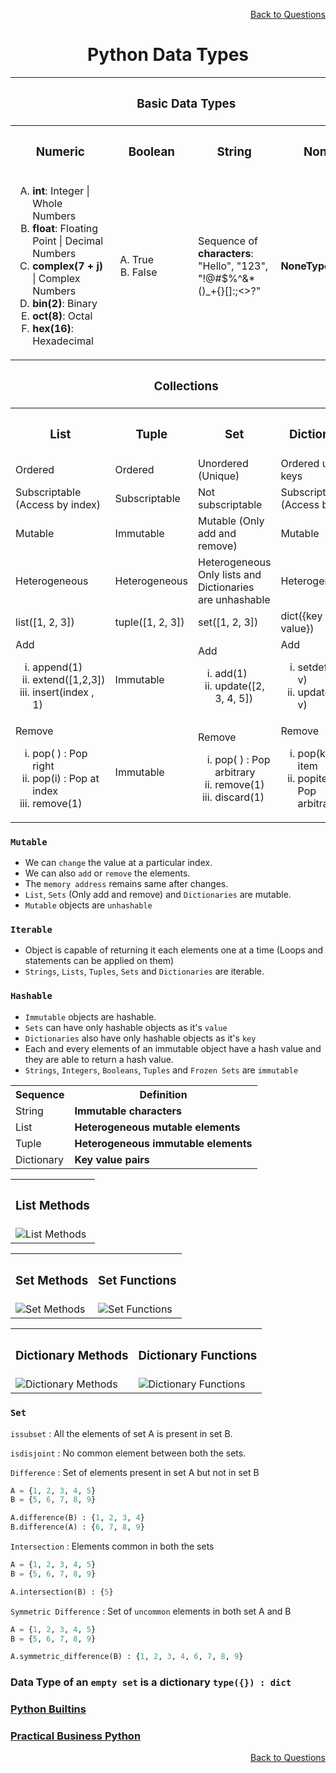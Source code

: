 <p align='right'><a align="right" href="https://github.com/KIRANKUMAR7296/Library/blob/main/Interview.md">Back to Questions</a></p>

<h1 align="center">Python Data Types</h1>

<table align="center">
  <tr>
    <th colspan=4><h3>Basic Data Types</h3></th>
  </tr>
  <tr>
    <th><h3>Numeric</h3></th>
    <th><h3>Boolean</h3></th>
    <th><h3>String</h3></th>
    <th><h3>None</h3></th>
  </tr>
  <tr>
    <td>
      <ol type="A">
        <li><strong>int</strong>: Integer | Whole Numbers</li>
        <li><strong>float</strong>: Floating Point | Decimal Numbers</li>
        <li><strong>complex(7 + j)</strong> | Complex Numbers</li>
        <li><strong>bin(2)</strong>: Binary</li>
        <li><strong>oct(8)</strong>: Octal</li>
        <li><strong>hex(16)</strong>: Hexadecimal</li>
      </ol>
    </td>
    <td>
      <ol type="A">
        <li>True</li>
        <li>False</li>
      </ol>
    </td>
    <td>Sequence of <strong>characters</strong>:<br>"Hello", "123", <br>"!@#$%^&*()_+{}[]:;<>?"</td>
    <td>
      <strong>NoneType</strong>      
    </td>
  </tr>
<!-- </table>
<table align="center"> -->
  <tr>
    <th colspan=4><h3>Collections</h3></th>
  </tr>
  <tr>
    <th><h3>List</h3></th>
    <th><h3>Tuple</h3></th>
    <th><h3>Set</h3></th>
    <th><h3>Dictionary</h3></th>
  </tr>
  <tr>
    <td>Ordered</td>
    <td>Ordered</td>
    <td>Unordered (Unique)</td>
    <td>Ordered unique keys</td>
  </tr>
  <tr>
    <td>Subscriptable (Access by index)</td>
    <td>Subscriptable</td>
    <td>Not subscriptable</td>
    <td>Subscriptable (Access by key)</td>
  </tr>
  <tr>
    <td>Mutable</td>
    <td>Immutable</td>
    <td>Mutable (Only add and remove)</td>
    <td>Mutable</td>
  </tr>
  <tr>
    <td>Heterogeneous</td>
    <td>Heterogeneous</td>
    <td>Heterogeneous<br>Only lists and Dictionaries are unhashable</td>
    <td>Heterogeneous</td>
  </tr>
  <tr>
    <td>list([1, 2, 3])</td>
    <td>tuple([1, 2, 3])</td>
    <td>set([1, 2, 3])</td>
    <td>dict({key : value})</td>
  </tr>
  <tr>
    <td>Add 
      <ol type="i">
        <li>append(1)</li>
        <li>extend([1,2,3])</li>
        <li>insert(index , 1)</li>
      </ol>
     </td>
    <td>Immutable</td>
    <td>Add  
      <ol type="i">
        <li>add(1)</li>
        <li>update([2, 3, 4, 5])</li>
      </ol>
     </td>
    <td>Add  
      <ol type="i">
        <li>setdefault(k, v)</li>
        <li>update(k = v)</li>
      </ol>
     </td>
  </tr>
  <tr>
    <td>Remove 
      <ol type="i">
        <li>pop( ) : Pop right</li>
        <li>pop(i) : Pop at index</li>
        <li>remove(1)</li>
      </ol>
     </td>
    <td>Immutable</td>
    <td>Remove  
      <ol type="i">
        <li>pop( ) : Pop arbitrary</li>
        <li>remove(1)</li>
        <li>discard(1)</li>
      </ol>
     </td>
    <td>Remove  
      <ol type="i">
        <li>pop(k) : Pop item</li>
        <li>popitem( ) : Pop arbitrary</li>
      </ol>
     </td>
  </tr>
</table>

### `Mutable`
- We can `change` the value at a particular index.
- We can also `add` or `remove` the elements. 
- The `memory address` remains same after changes.
- `List`, `Sets` (Only add and remove) and `Dictionaries` are mutable.
- `Mutable` objects are `unhashable`


### `Iterable`
- Object is capable of returning it each elements one at a time (Loops and statements can be applied on them)
- `Strings`, `Lists`, `Tuples`, `Sets` and `Dictionaries` are iterable.

### `Hashable`
- `Immutable` objects are hashable.
- `Sets` can have only hashable objects as it's `value`
- `Dictionaries` also have only hashable objects as it's `key`
- Each and every elements of an immutable object have a hash value and they are able to return a hash value.
- `Strings`, `Integers`, `Booleans`, `Tuples` and `Frozen Sets` are `immutable`

<table align="center">
  <tr>
    <th>Sequence</th>
    <th>Definition</th>
  </tr>
  <tr>
    <td>String</td>
    <td><strong>Immutable characters</strong></td>
  </tr>
  <tr>
    <td>List</td>
    <td><strong>Heterogeneous mutable elements</strong></td>
  </tr>
  <tr>
    <td>Tuple</td>
    <td><strong>Heterogeneous immutable elements</strong></td>
  </tr>
  <tr>
    <td>Dictionary</td>
    <td><strong>Key value pairs</strong></td>
  </tr>
</table>


<table align="center">
  <tr>
    <th><h3>List Methods</h3></th>         
  </tr>
  <tr>
    <td><img src="Image/ListMethods.png" alt="List Methods"></td>   
  </tr>
</table>

<table align="center">
  <tr>
    <th><h3>Set Methods</h3></th>
    <th><h3>Set Functions</h3></th>           
  </tr>
  <tr>
    <td><img src="Image/SetMethods.png" alt="Set Methods"></td>   
    <td><img src="Image/SetFunctions.png" alt="Set Functions"></td>    
  </tr>
</table>

<table align="center">
  <tr>
    <th><h3>Dictionary Methods</h3></th>
    <th><h3>Dictionary Functions</h3></th>           
  </tr>
  <tr>
    <td><img src="Image/DictionaryMethods.png" alt="Dictionary Methods"></td>   
    <td><img src="Image/DictionaryFunctions.png" alt="Dictionary Functions"></td>    
  </tr>
</table>

### `Set`

`issubset` : All the elements of set A is present in set B.

`isdisjoint` : No common element between both the sets.

`Difference` : Set of elements present in set A but not in set B

```python
A = {1, 2, 3, 4, 5}
B = {5, 6, 7, 8, 9}

A.difference(B) : {1, 2, 3, 4}
B.difference(A) : {6, 7, 8, 9}
```

`Intersection` : Elements common in both the sets 

```python
A = {1, 2, 3, 4, 5}
B = {5, 6, 7, 8, 9}

A.intersection(B) : {5}
```

`Symmetric Difference` : Set of `uncommon` elements in both set A and B

```python
A = {1, 2, 3, 4, 5}
B = {5, 6, 7, 8, 9}

A.symmetric_difference(B) : {1, 2, 3, 4, 6, 7, 8, 9}
```

### Data Type of an `empty set` is a dictionary `type({}) : dict`

### [Python Builtins](https://www.programiz.com/python-programming/methods/built-in)

### [Practical Business Python](https://pbpython.com/pandas_dtypes.html)

<p align='right'><a align="right" href="https://github.com/KIRANKUMAR7296/Library/blob/main/Interview.md">Back to Questions</a></p>
